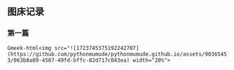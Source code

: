 ## 图床记录

### 第一篇

`Gmeek-html<img src="![1723745375192242707](https://github.com/pythonmumude/pythonmumude.github.io/assets/90365453/063b8a09-4587-49fd-bffc-82d717c043ea) width="20%">`